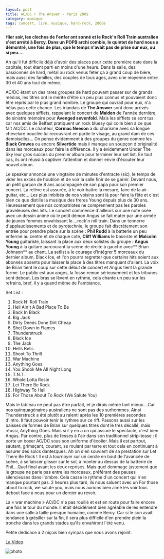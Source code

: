```yaml
---
layout: post
title: AC/DC + The Answer - Paris 2009
category: musique
tags: concert, live, musique, hard-rock, 2000s
---
```


**Hier soir, les cloches de l'enfer ont sonné et le Rock'n Roll Train australien s'est arrété à Bercy. Dans un POPB archi comble, le quintet de hard nous a démontré, une fois de plus, que le temps n'avait pas de prise sur eux, ou si peu….**


Ah qu'il fut difficile déjà d'avoir des places pour cette première date dans la capitale, tout étant parti en moins d'une heure. Dans la salle, des passionnés de hard, métal ou rock venus fêter ça à grand coup de bière, mais aussi des familles, des couples de tous ages, avec une moyenne entre 30 et 40 ans tout de même.

AC/DC étant un des rares groupes de hard pouvant passer sur de grands médias, les titres ont le mérite d'être un peu plus connus et pouvaient donc être repris par le plus grand nombre. Le groupe qui ouvrait pour eux, n'a hélas pas cette chance. Les irlandais de **The Answer** sont donc arrivés avec quelques sifflets, rappelant le concert de **Maiden** de l'année dernière, de sinistre mémoire pour **Avenged sevenfold**. Mais les sifflets se sont tus car nos amis de Belfast pratiquent un rock bluesy qui colle bien à ce que fait AC/DC. Le chanteur, **Cormac Neeson** a du charisme avec sa longue chevelure bouclée lui recouvrant en partie le visage, au grand dam de ces demoiselles… On pense évidemment à des groupes du genre comme les **Black Crowes** ou encore **Silvertide** mais il manque un soupçon d'originalité dans les morceaux pour faire la différence. Il y a évidemment Under The Sky leur gros succès du premier album pour terminer leur set list. En tout cas, ils ont réussi à captiver l'attention et donner envie d'écouter leur nouvel album.

Le speaker annonce une vingtaine de minutes d'entracte (sic), le temps de vider les excès de houblon et de voir la salle finir de se garnir. Devant nous, un petit garçon de 8 ans accompagné de son papa pour son premier concert. La relève est assurée, à le voir battre la mesure, faire de la air-guitar, etc… Les plus imbibés de nos voisins sont là pour faire la fête et c'est bien ce que distille la musique des frères Young depuis plus de 30 ans. Heureusement que nos compatriotes ne comprennent pas les paroles graveleuses des hits. Le concert commence d'ailleurs sur une note osée avec un dessin animé où le petit démon Angus se fait mater par une armée de jeunes femmes envahissant le….rock'n roll train. Dans un tonnerre d'applaudissements et de pyrotechnie, le groupe fait discrètement son entrée pour prendre place sur la scène : **Phil Rudd** à la batterie un peu enfermé au centre et de chaque coté, **Cliff Williams** le bassiste et **Malcolm Young** guitariste, laissant la place aux deux solistes du groupe : **Angus Young** à la guitare parcourant la scène de droite à gauche avec** Brian Johnson** au chant. La setlist a le courage d'intégrer 5 morceaux du dernier album, Black Ice, et l'on pourra regretter que certains hits soient aux abonnés absents pour laisser la place à des titres manquant d'allant. La voix de Brian tient le coup sur cette début de concert et Angus tient la grande forme. Le public est aux anges, la fosse remue sérieusement et les tribunes sont debout. Les bras se lèvent en rythme, cela chante un peu sur les refrains, bref, il y a quand même de l'ambiance.

Set List :
1. Rock N' Roll Train 
2. Hell Ain't A Bad Place To Be
3. Back In Black
4. Big Jack
5. Dirty Deeds Done Dirt Cheap
6. Shot Down in Flames
7. Thunderstruck
8. Black Ice
9. The Jack
10. Hells Bells
11. Shoot To Thrill
12. War Machine
13. Anything Goes
14. You Shook Me All Night Long
15. T.N.T. 
16. Whole Lotta Rosie
17. Let There Be Rock
18. Highway To Hell
19. For Those About To Rock (We Salute You)

Mais le tableau ne peut pas être parfait, et je dirais même tant mieux….Car nos quinquagénaires australiens ne sont pas des surhommes. Ainsi Thunderstruck a été plutôt au ralenti après les 10 premières secondes d'intro. Il faut pouvoir tenir le rythme sur ce riff. Passons aussi sur les baisses de formes de Brian sur quelques titres dont le très décallé, mais réussi, Anything Goes. Mais si il y en a un qui assure le spectacle, c'est bien Angus. Par contre, plus de fesses à l'air dans son traditionnel strip-tease : il porte un boxer AC/DC sous son uniforme d'écolier. Mais il est partout, sautant, grimaçant, courant, se roulant par terre et tout cela en continuant à assurer des solos dantesques. Ah on s'en souvient de sa prestation sur Let There Be Rock ! Il est à tournoyer sur un cercle en bout de l'avancée de scène, à se laisser glisser sur le sol, à monter au dessus de la batterie de Phil….Quel final avant les deux reprises. Mais quel dommage justement que le groupe ne parle pas entre les morceaux, préférant des pauses silencieuses dans l'ombre. Cela casse le rythme d'un concert qui n'en manque pourtant pas. 2 heures plus tard, ils nous saluent avec un For those about to rock, we salute you, mais nous aurions bien aimé les voir tous debout face à nous pour un dernier au revoir.

La « war machine » AC/DC n'a pas rouillé et est en route pour faire encore une fois le tour du monde. Il était décidément bien agréable de les entendre dans une salle à taille presque humaine, comme Bercy. Car si le son avait tendance à grésiller sur la fin, il sera plus difficile d'en prendre plein la tronche dans les grands stades qu'ils envahiront l'été venu.

Petite dédicace à 2 niçois bien sympas que nous avons rejoint.

[La Video](youtube=https://www.youtube.com/watch?v=MciMJYDWpeU)

![photo](https://hebdozic.files.wordpress.com/2014/11/acdcparis.jpg)

